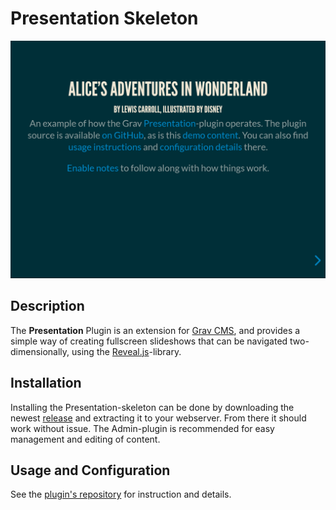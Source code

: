 # Presentation Skeleton

![Presentation](assets/readme.png)

## Description

The **Presentation** Plugin is an extension for [Grav CMS](http://github.com/getgrav/grav), and provides a simple way of creating fullscreen slideshows that can be navigated two-dimensionally, using the [Reveal.js](https://github.com/hakimel/reveal.js/)-library.

## Installation

Installing the Presentation-skeleton can be done by downloading the newest [release](https://github.com/OleVik/grav-skeleton-presentation/releases) and extracting it to your webserver. From there it should work without issue. The Admin-plugin is recommended for easy management and editing of content.

## Usage and Configuration

See the [plugin's repository](https://github.com/OleVik/grav-plugin-presentation/) for instruction and details.